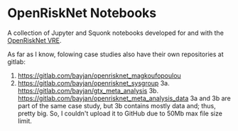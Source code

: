 # OpenRiskNet Notebooks

A collection of Jupyter and Squonk notebooks developed for and with the 
[OpenRiskNet VRE](https://home.prod.openrisknet.org/).

As far as I know, folowing case studies also have their own repositories at gitlab:
1. https://gitlab.com/bayjan/openrisknet_magkoufopoulou
2. https://gitlab.com/bayjan/openrisknet_sysgroup
3a. https://gitlab.com/bayjan/gtx_meta_analysis
3b. https://gitlab.com/bayjan/openrisknet_meta_analysis_data 
3a and 3b are part of the same case study, but 3b contains mostly data and; thus, pretty big. So, I couldn't upload it to GitHub due to 50Mb max file size limit.
